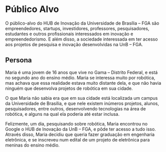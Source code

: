 # Público Alvo

O público-alvo do HUB de Inovação da Universidade de Brasília – FGA são empreendedores, startups, investidores, professores, pesquisadores, estudantes e outros profissionais interessados em inovação e empreendedorismo.  E além disso, a sociedade interessada em ter acesso aos projetos de pesquisa e inovação desenvolvidas na UnB – FGA. 


## Persona

Maria é uma jovem de 16 anos que vive no Gama – Distrito Federal, e está no segundo ano do ensino médio. Maria se interessa muito por robótica, mas achava que essa realidade estava muito distante dela, e que não havia ninguém que desenvolva projetos de robótica em sua cidade.  

O que Maria não sabia era que em sua cidade está localizada um campus da Universidade de Brasília, e que nele existem inúmeros projetos, alunos, pesquisadores, entre outros, desenvolvendo tecnologias na área de robótica, e alguns na qual ela poderia até estar inclusa. 

Felizmente, um dia, pesquisando sobre robótica, Maria encontrou no Google o HUB de Inovação da UnB – FGA, e pôde ter acesso a tudo isso. Através disso, Maria decidiu que queria fazer graduação em engenharia eletrônica, e se inscreveu num edital de um projeto de eletrônica para meninas do ensino médio.
